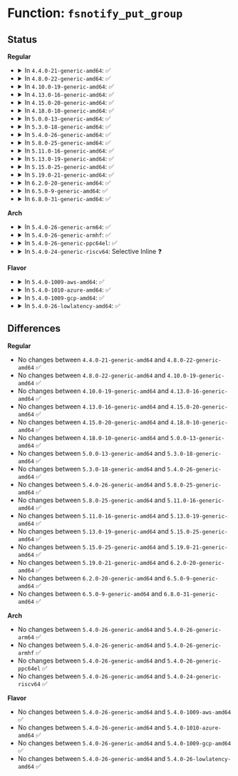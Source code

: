 # Function: <code>fsnotify_put_group</code>

## Status
<b>Regular</b>
<ul>
<li>
<details>
<summary>In <code>4.4.0-21-generic-amd64</code>: ✅</summary>

```c
void fsnotify_put_group(struct fsnotify_group * group)
```

```json
{
  "name": "fsnotify_put_group",
  "collision_type": "Unique Global",
  "inline_type": "No",
  "funcs": [
    {
      "addr": 18446744071581269184,
      "name": "fsnotify_put_group",
      "external": true,
      "loc": "fs/notify/group.c:81",
      "file": "fs/notify/group.c",
      "inline": "seen, unknown",
      "caller_inline": [],
      "caller_func": [
        "fs/notify/group.c:fsnotify_destroy_group",
        "fs/notify/mark.c:fsnotify_add_mark_locked"
      ]
    }
  ],
  "symbols": [
    {
      "addr": 18446744071581269184,
      "name": "fsnotify_put_group",
      "section": ".text",
      "bind": "STB_GLOBAL",
      "size": 48
    }
  ]
}
```
</details>
</li>
<li>
<details>
<summary>In <code>4.8.0-22-generic-amd64</code>: ✅</summary>

```c
void fsnotify_put_group(struct fsnotify_group * group)
```

```json
{
  "name": "fsnotify_put_group",
  "collision_type": "Unique Global",
  "inline_type": "No",
  "funcs": [
    {
      "addr": 18446744071581434848,
      "name": "fsnotify_put_group",
      "external": true,
      "loc": "fs/notify/group.c:109",
      "file": "fs/notify/group.c",
      "inline": "seen, unknown",
      "caller_inline": [],
      "caller_func": [
        "fs/notify/group.c:fsnotify_destroy_group",
        "fs/notify/mark.c:fsnotify_add_mark_locked"
      ]
    }
  ],
  "symbols": [
    {
      "addr": 18446744071581434848,
      "name": "fsnotify_put_group",
      "section": ".text",
      "bind": "STB_GLOBAL",
      "size": 45
    }
  ]
}
```
</details>
</li>
<li>
<details>
<summary>In <code>4.10.0-19-generic-amd64</code>: ✅</summary>

```c
void fsnotify_put_group(struct fsnotify_group * group)
```

```json
{
  "name": "fsnotify_put_group",
  "collision_type": "Unique Global",
  "inline_type": "No",
  "funcs": [
    {
      "addr": 18446744071581516016,
      "name": "fsnotify_put_group",
      "external": true,
      "loc": "fs/notify/group.c:109",
      "file": "fs/notify/group.c",
      "inline": "seen, unknown",
      "caller_inline": [],
      "caller_func": [
        "fs/notify/group.c:fsnotify_destroy_group",
        "fs/notify/mark.c:fsnotify_add_mark_locked"
      ]
    }
  ],
  "symbols": [
    {
      "addr": 18446744071581516016,
      "name": "fsnotify_put_group",
      "section": ".text",
      "bind": "STB_GLOBAL",
      "size": 45
    }
  ]
}
```
</details>
</li>
<li>
<details>
<summary>In <code>4.13.0-16-generic-amd64</code>: ✅</summary>

```c
void fsnotify_put_group(struct fsnotify_group * group)
```

```json
{
  "name": "fsnotify_put_group",
  "collision_type": "Unique Global",
  "inline_type": "No",
  "funcs": [
    {
      "addr": 18446744071581569152,
      "name": "fsnotify_put_group",
      "external": true,
      "loc": "fs/notify/group.c:118",
      "file": "fs/notify/group.c",
      "inline": "seen, unknown",
      "caller_inline": [],
      "caller_func": [
        "fs/notify/group.c:fsnotify_destroy_group",
        "fs/notify/mark.c:fsnotify_final_mark_destroy"
      ]
    }
  ],
  "symbols": [
    {
      "addr": 18446744071581569152,
      "name": "fsnotify_put_group",
      "section": ".text",
      "bind": "STB_GLOBAL",
      "size": 46
    }
  ]
}
```
</details>
</li>
<li>
<details>
<summary>In <code>4.15.0-20-generic-amd64</code>: ✅</summary>

```c
void fsnotify_put_group(struct fsnotify_group * group)
```

```json
{
  "name": "fsnotify_put_group",
  "collision_type": "Unique Global",
  "inline_type": "No",
  "funcs": [
    {
      "addr": 18446744071581713456,
      "name": "fsnotify_put_group",
      "external": true,
      "loc": "fs/notify/group.c:118",
      "file": "fs/notify/group.c",
      "inline": "seen, unknown",
      "caller_inline": [],
      "caller_func": [
        "fs/notify/group.c:fsnotify_destroy_group",
        "fs/notify/mark.c:fsnotify_final_mark_destroy"
      ]
    }
  ],
  "symbols": [
    {
      "addr": 18446744071581713456,
      "name": "fsnotify_put_group",
      "section": ".text",
      "bind": "STB_GLOBAL",
      "size": 56
    }
  ]
}
```
</details>
</li>
<li>
<details>
<summary>In <code>4.18.0-10-generic-amd64</code>: ✅</summary>

```c
void fsnotify_put_group(struct fsnotify_group * group)
```

```json
{
  "name": "fsnotify_put_group",
  "collision_type": "Unique Global",
  "inline_type": "No",
  "funcs": [
    {
      "addr": 18446744071581880400,
      "name": "fsnotify_put_group",
      "external": true,
      "loc": "fs/notify/group.c:118",
      "file": "fs/notify/group.c",
      "inline": "seen, unknown",
      "caller_inline": [],
      "caller_func": [
        "fs/notify/group.c:fsnotify_destroy_group",
        "fs/notify/mark.c:fsnotify_final_mark_destroy"
      ]
    }
  ],
  "symbols": [
    {
      "addr": 18446744071581880400,
      "name": "fsnotify_put_group",
      "section": ".text",
      "bind": "STB_GLOBAL",
      "size": 56
    }
  ]
}
```
</details>
</li>
<li>
<details>
<summary>In <code>5.0.0-13-generic-amd64</code>: ✅</summary>

```c
void fsnotify_put_group(struct fsnotify_group * group)
```

```json
{
  "name": "fsnotify_put_group",
  "collision_type": "Unique Global",
  "inline_type": "No",
  "funcs": [
    {
      "addr": 18446744071581965344,
      "name": "fsnotify_put_group",
      "external": true,
      "loc": "fs/notify/group.c:121",
      "file": "fs/notify/group.c",
      "inline": "seen, unknown",
      "caller_inline": [],
      "caller_func": [
        "fs/notify/group.c:fsnotify_destroy_group",
        "fs/notify/mark.c:fsnotify_final_mark_destroy"
      ]
    }
  ],
  "symbols": [
    {
      "addr": 18446744071581965344,
      "name": "fsnotify_put_group",
      "section": ".text",
      "bind": "STB_GLOBAL",
      "size": 112
    }
  ]
}
```
</details>
</li>
<li>
<details>
<summary>In <code>5.3.0-18-generic-amd64</code>: ✅</summary>

```c
void fsnotify_put_group(struct fsnotify_group * group)
```

```json
{
  "name": "fsnotify_put_group",
  "collision_type": "Unique Global",
  "inline_type": "No",
  "funcs": [
    {
      "addr": 18446744071582098128,
      "name": "fsnotify_put_group",
      "external": true,
      "loc": "fs/notify/group.c:107",
      "file": "fs/notify/group.c",
      "inline": "seen, unknown",
      "caller_inline": [],
      "caller_func": [
        "fs/notify/group.c:fsnotify_destroy_group",
        "fs/notify/mark.c:fsnotify_final_mark_destroy"
      ]
    }
  ],
  "symbols": [
    {
      "addr": 18446744071582098128,
      "name": "fsnotify_put_group",
      "section": ".text",
      "bind": "STB_GLOBAL",
      "size": 113
    }
  ]
}
```
</details>
</li>
<li>
<details>
<summary>In <code>5.4.0-26-generic-amd64</code>: ✅</summary>

```c
void fsnotify_put_group(struct fsnotify_group * group)
```

```json
{
  "name": "fsnotify_put_group",
  "collision_type": "Unique Global",
  "inline_type": "No",
  "funcs": [
    {
      "addr": 18446744071582175472,
      "name": "fsnotify_put_group",
      "external": true,
      "loc": "fs/notify/group.c:107",
      "file": "fs/notify/group.c",
      "inline": "seen, unknown",
      "caller_inline": [],
      "caller_func": [
        "fs/notify/group.c:fsnotify_destroy_group",
        "fs/notify/mark.c:fsnotify_final_mark_destroy"
      ]
    }
  ],
  "symbols": [
    {
      "addr": 18446744071582175472,
      "name": "fsnotify_put_group",
      "section": ".text",
      "bind": "STB_GLOBAL",
      "size": 113
    }
  ]
}
```
</details>
</li>
<li>
<details>
<summary>In <code>5.8.0-25-generic-amd64</code>: ✅</summary>

```c
void fsnotify_put_group(struct fsnotify_group * group)
```

```json
{
  "name": "fsnotify_put_group",
  "collision_type": "Unique Global",
  "inline_type": "No",
  "funcs": [
    {
      "addr": 18446744071582412528,
      "name": "fsnotify_put_group",
      "external": true,
      "loc": "fs/notify/group.c:108",
      "file": "fs/notify/group.c",
      "inline": "seen, unknown",
      "caller_inline": [],
      "caller_func": [
        "fs/notify/group.c:fsnotify_destroy_group",
        "fs/notify/mark.c:fsnotify_final_mark_destroy"
      ]
    }
  ],
  "symbols": [
    {
      "addr": 18446744071582412528,
      "name": "fsnotify_put_group",
      "section": ".text",
      "bind": "STB_GLOBAL",
      "size": 56
    }
  ]
}
```
</details>
</li>
<li>
<details>
<summary>In <code>5.11.0-16-generic-amd64</code>: ✅</summary>

```c
void fsnotify_put_group(struct fsnotify_group * group)
```

```json
{
  "name": "fsnotify_put_group",
  "collision_type": "Unique Global",
  "inline_type": "No",
  "funcs": [
    {
      "addr": 18446744071582466624,
      "name": "fsnotify_put_group",
      "external": true,
      "loc": "fs/notify/group.c:108",
      "file": "fs/notify/group.c",
      "inline": "seen, unknown",
      "caller_inline": [],
      "caller_func": [
        "fs/notify/group.c:fsnotify_destroy_group",
        "fs/notify/mark.c:fsnotify_final_mark_destroy"
      ]
    }
  ],
  "symbols": [
    {
      "addr": 18446744071582466624,
      "name": "fsnotify_put_group",
      "section": ".text",
      "bind": "STB_GLOBAL",
      "size": 56
    }
  ]
}
```
</details>
</li>
<li>
<details>
<summary>In <code>5.13.0-19-generic-amd64</code>: ✅</summary>

```c
void fsnotify_put_group(struct fsnotify_group * group)
```

```json
{
  "name": "fsnotify_put_group",
  "collision_type": "Unique Global",
  "inline_type": "No",
  "funcs": [
    {
      "addr": 18446744071582493504,
      "name": "fsnotify_put_group",
      "external": true,
      "loc": "fs/notify/group.c:107",
      "file": "fs/notify/group.c",
      "inline": "seen, unknown",
      "caller_inline": [],
      "caller_func": [
        "fs/notify/group.c:fsnotify_destroy_group",
        "fs/notify/mark.c:fsnotify_final_mark_destroy"
      ]
    }
  ],
  "symbols": [
    {
      "addr": 18446744071582493504,
      "name": "fsnotify_put_group",
      "section": ".text",
      "bind": "STB_GLOBAL",
      "size": 157
    }
  ]
}
```
</details>
</li>
<li>
<details>
<summary>In <code>5.15.0-25-generic-amd64</code>: ✅</summary>

```c
void fsnotify_put_group(struct fsnotify_group * group)
```

```json
{
  "name": "fsnotify_put_group",
  "collision_type": "Unique Global",
  "inline_type": "No",
  "funcs": [
    {
      "addr": 18446744071582808096,
      "name": "fsnotify_put_group",
      "external": true,
      "loc": "fs/notify/group.c:108",
      "file": "fs/notify/group.c",
      "inline": "seen, unknown",
      "caller_inline": [],
      "caller_func": [
        "fs/notify/group.c:fsnotify_destroy_group",
        "fs/notify/mark.c:fsnotify_mark_destroy_workfn",
        "fs/notify/mark.c:fsnotify_put_mark"
      ]
    }
  ],
  "symbols": [
    {
      "addr": 18446744071582808096,
      "name": "fsnotify_put_group",
      "section": ".text",
      "bind": "STB_GLOBAL",
      "size": 157
    }
  ]
}
```
</details>
</li>
<li>
<details>
<summary>In <code>5.19.0-21-generic-amd64</code>: ✅</summary>

```c
void fsnotify_put_group(struct fsnotify_group * group)
```

```json
{
  "name": "fsnotify_put_group",
  "collision_type": "Unique Global",
  "inline_type": "No",
  "funcs": [
    {
      "addr": 18446744071583362048,
      "name": "fsnotify_put_group",
      "external": true,
      "loc": "fs/notify/group.c:107",
      "file": "fs/notify/group.c",
      "inline": "seen, unknown",
      "caller_inline": [],
      "caller_func": [
        "fs/notify/group.c:fsnotify_destroy_group",
        "fs/notify/mark.c:fsnotify_mark_destroy_workfn",
        "fs/notify/mark.c:fsnotify_put_mark"
      ]
    }
  ],
  "symbols": [
    {
      "addr": 18446744071583362048,
      "name": "fsnotify_put_group",
      "section": ".text",
      "bind": "STB_GLOBAL",
      "size": 194
    }
  ]
}
```
</details>
</li>
<li>
<details>
<summary>In <code>6.2.0-20-generic-amd64</code>: ✅</summary>

```c
void fsnotify_put_group(struct fsnotify_group * group)
```

```json
{
  "name": "fsnotify_put_group",
  "collision_type": "Unique Global",
  "inline_type": "No",
  "funcs": [
    {
      "addr": 18446744071583945632,
      "name": "fsnotify_put_group",
      "external": true,
      "loc": "fs/notify/group.c:107",
      "file": "fs/notify/group.c",
      "inline": "seen, unknown",
      "caller_inline": [],
      "caller_func": [
        "fs/notify/group.c:fsnotify_destroy_group",
        "fs/notify/mark.c:fsnotify_mark_destroy_workfn",
        "fs/notify/mark.c:fsnotify_put_mark"
      ]
    }
  ],
  "symbols": [
    {
      "addr": 18446744071583945632,
      "name": "fsnotify_put_group",
      "section": ".text",
      "bind": "STB_GLOBAL",
      "size": 194
    }
  ]
}
```
</details>
</li>
<li>
<details>
<summary>In <code>6.5.0-9-generic-amd64</code>: ✅</summary>

```c
void fsnotify_put_group(struct fsnotify_group * group)
```

```json
{
  "name": "fsnotify_put_group",
  "collision_type": "Unique Global",
  "inline_type": "No",
  "funcs": [
    {
      "addr": 18446744071584168960,
      "name": "fsnotify_put_group",
      "external": true,
      "loc": "fs/notify/group.c:107",
      "file": "fs/notify/group.c",
      "inline": "seen, unknown",
      "caller_inline": [],
      "caller_func": [
        "fs/notify/group.c:fsnotify_destroy_group",
        "fs/notify/mark.c:fsnotify_mark_destroy_workfn",
        "fs/notify/mark.c:fsnotify_put_mark"
      ]
    }
  ],
  "symbols": [
    {
      "addr": 18446744071584168960,
      "name": "fsnotify_put_group",
      "section": ".text",
      "bind": "STB_GLOBAL",
      "size": 194
    }
  ]
}
```
</details>
</li>
<li>
<details>
<summary>In <code>6.8.0-31-generic-amd64</code>: ✅</summary>

```c
void fsnotify_put_group(struct fsnotify_group * group)
```

```json
{
  "name": "fsnotify_put_group",
  "collision_type": "Unique Global",
  "inline_type": "No",
  "funcs": [
    {
      "addr": 18446744071584383184,
      "name": "fsnotify_put_group",
      "external": true,
      "loc": "fs/notify/group.c:107",
      "file": "fs/notify/group.c",
      "inline": "seen, unknown",
      "caller_inline": [],
      "caller_func": [
        "fs/notify/group.c:fsnotify_destroy_group",
        "fs/notify/mark.c:fsnotify_mark_destroy_workfn",
        "fs/notify/mark.c:fsnotify_put_mark"
      ]
    }
  ],
  "symbols": [
    {
      "addr": 18446744071584383184,
      "name": "fsnotify_put_group",
      "section": ".text",
      "bind": "STB_GLOBAL",
      "size": 194
    }
  ]
}
```
</details>
</li>
</ul>
<b>Arch</b>
<ul>
<li>
<details>
<summary>In <code>5.4.0-26-generic-arm64</code>: ✅</summary>

```c
void fsnotify_put_group(struct fsnotify_group * group)
```

```json
{
  "name": "fsnotify_put_group",
  "collision_type": "Unique Global",
  "inline_type": "No",
  "funcs": [
    {
      "addr": 18446603336493731520,
      "name": "fsnotify_put_group",
      "external": true,
      "loc": "fs/notify/group.c:107",
      "file": "fs/notify/group.c",
      "inline": "seen, unknown",
      "caller_inline": [],
      "caller_func": [
        "fs/notify/group.c:fsnotify_destroy_group",
        "fs/notify/mark.c:fsnotify_final_mark_destroy"
      ]
    }
  ],
  "symbols": [
    {
      "addr": 18446603336493731520,
      "name": "fsnotify_put_group",
      "section": ".text",
      "bind": "STB_GLOBAL",
      "size": 212
    }
  ]
}
```
</details>
</li>
<li>
<details>
<summary>In <code>5.4.0-26-generic-armhf</code>: ✅</summary>

```c
void fsnotify_put_group(struct fsnotify_group * group)
```

```json
{
  "name": "fsnotify_put_group",
  "collision_type": "Unique Global",
  "inline_type": "No",
  "funcs": [
    {
      "addr": 3227256292,
      "name": "fsnotify_put_group",
      "external": true,
      "loc": "fs/notify/group.c:107",
      "file": "fs/notify/group.c",
      "inline": "seen, unknown",
      "caller_inline": [],
      "caller_func": [
        "fs/notify/group.c:fsnotify_destroy_group",
        "fs/notify/mark.c:fsnotify_final_mark_destroy"
      ]
    }
  ],
  "symbols": [
    {
      "addr": 3227256292,
      "name": "fsnotify_put_group",
      "section": ".text",
      "bind": "STB_GLOBAL",
      "size": 204
    }
  ]
}
```
</details>
</li>
<li>
<details>
<summary>In <code>5.4.0-26-generic-ppc64el</code>: ✅</summary>

```c
void fsnotify_put_group(struct fsnotify_group * group)
```

```json
{
  "name": "fsnotify_put_group",
  "collision_type": "Unique Global",
  "inline_type": "No",
  "funcs": [
    {
      "addr": 13835058055287339504,
      "name": "fsnotify_put_group",
      "external": true,
      "loc": "fs/notify/group.c:107",
      "file": "fs/notify/group.c",
      "inline": "seen, unknown",
      "caller_inline": [],
      "caller_func": [
        "fs/notify/group.c:fsnotify_destroy_group",
        "fs/notify/mark.c:fsnotify_final_mark_destroy"
      ]
    }
  ],
  "symbols": [
    {
      "addr": 13835058055287339504,
      "name": "fsnotify_put_group",
      "section": ".text",
      "bind": "STB_GLOBAL",
      "size": 292
    }
  ]
}
```
</details>
</li>
<li>
<details>
<summary>In <code>5.4.0-24-generic-riscv64</code>: Selective Inline ❓</summary>

```c
void fsnotify_put_group(struct fsnotify_group * group)
```

```json
{
  "name": "fsnotify_put_group",
  "collision_type": "Unique Global",
  "inline_type": "Selective",
  "funcs": [
    {
      "addr": 18446743936273341306,
      "name": "fsnotify_put_group",
      "external": true,
      "loc": "fs/notify/group.c:107",
      "file": "fs/notify/group.c",
      "inline": "not declared, inlined",
      "caller_inline": [
        "fs/notify/group.c:fsnotify_destroy_group"
      ],
      "caller_func": [
        "fs/notify/mark.c:fsnotify_final_mark_destroy"
      ]
    }
  ],
  "symbols": [
    {
      "addr": 18446743936273340972,
      "name": "fsnotify_put_group",
      "section": ".text",
      "bind": "STB_GLOBAL",
      "size": 70
    }
  ]
}
```
</details>
</li>
</ul>
<b>Flavor</b>
<ul>
<li>
<details>
<summary>In <code>5.4.0-1009-aws-amd64</code>: ✅</summary>

```c
void fsnotify_put_group(struct fsnotify_group * group)
```

```json
{
  "name": "fsnotify_put_group",
  "collision_type": "Unique Global",
  "inline_type": "No",
  "funcs": [
    {
      "addr": 18446744071582144208,
      "name": "fsnotify_put_group",
      "external": true,
      "loc": "fs/notify/group.c:107",
      "file": "fs/notify/group.c",
      "inline": "seen, unknown",
      "caller_inline": [],
      "caller_func": [
        "fs/notify/group.c:fsnotify_destroy_group",
        "fs/notify/mark.c:fsnotify_final_mark_destroy"
      ]
    }
  ],
  "symbols": [
    {
      "addr": 18446744071582144208,
      "name": "fsnotify_put_group",
      "section": ".text",
      "bind": "STB_GLOBAL",
      "size": 113
    }
  ]
}
```
</details>
</li>
<li>
<details>
<summary>In <code>5.4.0-1010-azure-amd64</code>: ✅</summary>

```c
void fsnotify_put_group(struct fsnotify_group * group)
```

```json
{
  "name": "fsnotify_put_group",
  "collision_type": "Unique Global",
  "inline_type": "No",
  "funcs": [
    {
      "addr": 18446744071582081648,
      "name": "fsnotify_put_group",
      "external": true,
      "loc": "fs/notify/group.c:107",
      "file": "fs/notify/group.c",
      "inline": "seen, unknown",
      "caller_inline": [],
      "caller_func": [
        "fs/notify/group.c:fsnotify_destroy_group",
        "fs/notify/mark.c:fsnotify_final_mark_destroy"
      ]
    }
  ],
  "symbols": [
    {
      "addr": 18446744071582081648,
      "name": "fsnotify_put_group",
      "section": ".text",
      "bind": "STB_GLOBAL",
      "size": 113
    }
  ]
}
```
</details>
</li>
<li>
<details>
<summary>In <code>5.4.0-1009-gcp-amd64</code>: ✅</summary>

```c
void fsnotify_put_group(struct fsnotify_group * group)
```

```json
{
  "name": "fsnotify_put_group",
  "collision_type": "Unique Global",
  "inline_type": "No",
  "funcs": [
    {
      "addr": 18446744071582134688,
      "name": "fsnotify_put_group",
      "external": true,
      "loc": "fs/notify/group.c:107",
      "file": "fs/notify/group.c",
      "inline": "seen, unknown",
      "caller_inline": [],
      "caller_func": [
        "fs/notify/group.c:fsnotify_destroy_group",
        "fs/notify/mark.c:fsnotify_final_mark_destroy"
      ]
    }
  ],
  "symbols": [
    {
      "addr": 18446744071582134688,
      "name": "fsnotify_put_group",
      "section": ".text",
      "bind": "STB_GLOBAL",
      "size": 113
    }
  ]
}
```
</details>
</li>
<li>
<details>
<summary>In <code>5.4.0-26-lowlatency-amd64</code>: ✅</summary>

```c
void fsnotify_put_group(struct fsnotify_group * group)
```

```json
{
  "name": "fsnotify_put_group",
  "collision_type": "Unique Global",
  "inline_type": "No",
  "funcs": [
    {
      "addr": 18446744071582207712,
      "name": "fsnotify_put_group",
      "external": true,
      "loc": "fs/notify/group.c:107",
      "file": "fs/notify/group.c",
      "inline": "seen, unknown",
      "caller_inline": [],
      "caller_func": [
        "fs/notify/group.c:fsnotify_destroy_group",
        "fs/notify/mark.c:fsnotify_final_mark_destroy"
      ]
    }
  ],
  "symbols": [
    {
      "addr": 18446744071582207712,
      "name": "fsnotify_put_group",
      "section": ".text",
      "bind": "STB_GLOBAL",
      "size": 134
    }
  ]
}
```
</details>
</li>
</ul>

## Differences
<b>Regular</b>
<ul>
<li>
No changes between <code>4.4.0-21-generic-amd64</code> and <code>4.8.0-22-generic-amd64</code> ✅
</li>
<li>
No changes between <code>4.8.0-22-generic-amd64</code> and <code>4.10.0-19-generic-amd64</code> ✅
</li>
<li>
No changes between <code>4.10.0-19-generic-amd64</code> and <code>4.13.0-16-generic-amd64</code> ✅
</li>
<li>
No changes between <code>4.13.0-16-generic-amd64</code> and <code>4.15.0-20-generic-amd64</code> ✅
</li>
<li>
No changes between <code>4.15.0-20-generic-amd64</code> and <code>4.18.0-10-generic-amd64</code> ✅
</li>
<li>
No changes between <code>4.18.0-10-generic-amd64</code> and <code>5.0.0-13-generic-amd64</code> ✅
</li>
<li>
No changes between <code>5.0.0-13-generic-amd64</code> and <code>5.3.0-18-generic-amd64</code> ✅
</li>
<li>
No changes between <code>5.3.0-18-generic-amd64</code> and <code>5.4.0-26-generic-amd64</code> ✅
</li>
<li>
No changes between <code>5.4.0-26-generic-amd64</code> and <code>5.8.0-25-generic-amd64</code> ✅
</li>
<li>
No changes between <code>5.8.0-25-generic-amd64</code> and <code>5.11.0-16-generic-amd64</code> ✅
</li>
<li>
No changes between <code>5.11.0-16-generic-amd64</code> and <code>5.13.0-19-generic-amd64</code> ✅
</li>
<li>
No changes between <code>5.13.0-19-generic-amd64</code> and <code>5.15.0-25-generic-amd64</code> ✅
</li>
<li>
No changes between <code>5.15.0-25-generic-amd64</code> and <code>5.19.0-21-generic-amd64</code> ✅
</li>
<li>
No changes between <code>5.19.0-21-generic-amd64</code> and <code>6.2.0-20-generic-amd64</code> ✅
</li>
<li>
No changes between <code>6.2.0-20-generic-amd64</code> and <code>6.5.0-9-generic-amd64</code> ✅
</li>
<li>
No changes between <code>6.5.0-9-generic-amd64</code> and <code>6.8.0-31-generic-amd64</code> ✅
</li>
</ul>
<b>Arch</b>
<ul>
<li>
No changes between <code>5.4.0-26-generic-amd64</code> and <code>5.4.0-26-generic-arm64</code> ✅
</li>
<li>
No changes between <code>5.4.0-26-generic-amd64</code> and <code>5.4.0-26-generic-armhf</code> ✅
</li>
<li>
No changes between <code>5.4.0-26-generic-amd64</code> and <code>5.4.0-26-generic-ppc64el</code> ✅
</li>
<li>
No changes between <code>5.4.0-26-generic-amd64</code> and <code>5.4.0-24-generic-riscv64</code> ✅
</li>
</ul>
<b>Flavor</b>
<ul>
<li>
No changes between <code>5.4.0-26-generic-amd64</code> and <code>5.4.0-1009-aws-amd64</code> ✅
</li>
<li>
No changes between <code>5.4.0-26-generic-amd64</code> and <code>5.4.0-1010-azure-amd64</code> ✅
</li>
<li>
No changes between <code>5.4.0-26-generic-amd64</code> and <code>5.4.0-1009-gcp-amd64</code> ✅
</li>
<li>
No changes between <code>5.4.0-26-generic-amd64</code> and <code>5.4.0-26-lowlatency-amd64</code> ✅
</li>
</ul>
